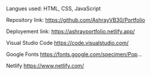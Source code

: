 Langues used:
HTML, CSS, JavaScript

Repository link:
https://github.com/AshrayVB30/Portfolio

Deployement link:
https://ashrayportfolio.netlify.app/

Visual Studio Code
https://code.visualstudio.com/

Google Fonts
https://fonts.google.com/specimen/Pop...

Netlify
https://www.netlify.com/
